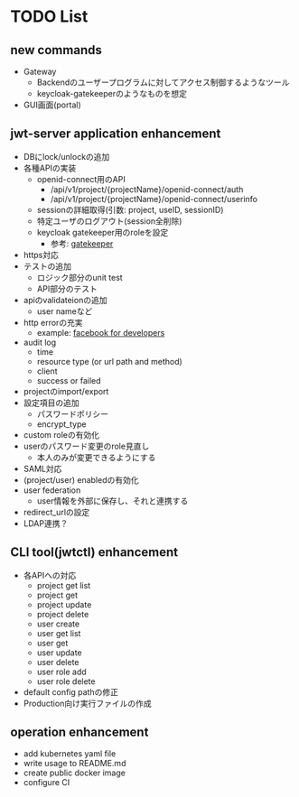 # TODO List

## new commands

- Gateway
  - Backendのユーザープログラムに対してアクセス制御するようなツール
  - keycloak-gatekeeperのようなものを想定
- GUI画面(portal)

## jwt-server application enhancement

- DBにlock/unlockの追加
- 各種APIの実装
  - openid-connect用のAPI
    - /api/v1/project/{projectName}/openid-connect/auth
    - /api/v1/project/{projectName}/openid-connect/userinfo
  - sessionの詳細取得(引数: project, useID, sessionID)
  - 特定ユーザのログアウト(session全削除)
  - keycloak gatekeeper用のroleを設定
    - 参考: [gatekeeper](https://github.com/keycloak/keycloak-gatekeeper/blob/42b3e3cd1359285da766fd0f0f637411d744e9bf/user_context.go#L57)
- https対応
- テストの追加
  - ロジック部分のunit test
  - API部分のテスト
- apiのvalidateionの追加
  - user nameなど
- http errorの充実
  - example: [facebook for developers](https://developers.facebook.com/docs/messenger-platform/reference/send-api/error-codes?locale=ja_JP)
- audit log
  - time
  - resource type (or url path and method)
  - client
  - success or failed
- projectのimport/export
- 設定項目の追加
  - パスワードポリシー
  - encrypt_type
- custom roleの有効化
- userのパスワード変更のrole見直し
  - 本人のみが変更できるようにする
- SAML対応
- (project/user) enabledの有効化
- user federation
  - user情報を外部に保存し、それと連携する
- redirect_urlの設定
- LDAP連携？

## CLI tool(jwtctl) enhancement

- 各APIへの対応
  - project get list
  - project get
  - project update
  - project delete
  - user create
  - user get list
  - user get
  - user update
  - user delete
  - user role add
  - user role delete
- default config pathの修正
- Production向け実行ファイルの作成

## operation enhancement

- add kubernetes yaml file
- write usage to README.md
- create public docker image
- configure CI

